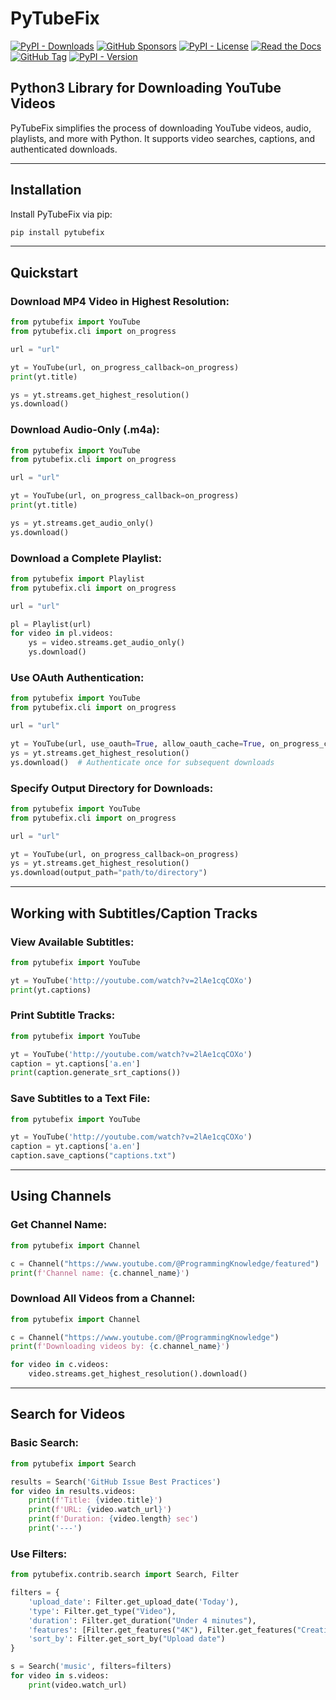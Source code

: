 # PyTubeFix

[![PyPI - Downloads](https://img.shields.io/pypi/dm/pytubefix)](https://pypi.org/project/pytubefix/)
[![GitHub Sponsors](https://img.shields.io/github/sponsors/juanbindez)](https://github.com/sponsors/juanbindez)
[![PyPI - License](https://img.shields.io/pypi/l/pytubefix)](https://opensource.org/licenses/MIT)
[![Read the Docs](https://img.shields.io/readthedocs/pytubefix)](https://pytubefix.readthedocs.io/)
[![GitHub Tag](https://img.shields.io/github/v/tag/JuanBindez/pytubefix?include_prereleases)](https://github.com/JuanBindez/pytubefix/releases)
[![PyPI - Version](https://img.shields.io/pypi/v/pytubefix)](https://pypi.org/project/pytubefix/)

## Python3 Library for Downloading YouTube Videos

PyTubeFix simplifies the process of downloading YouTube videos, audio, playlists, and more with Python. It supports video searches, captions, and authenticated downloads.

---

## Installation

Install PyTubeFix via pip:

```bash
pip install pytubefix
```

---

## Quickstart

### Download MP4 Video in Highest Resolution:

```python
from pytubefix import YouTube
from pytubefix.cli import on_progress

url = "url"

yt = YouTube(url, on_progress_callback=on_progress)
print(yt.title)

ys = yt.streams.get_highest_resolution()
ys.download()
```

### Download Audio-Only (.m4a):

```python
from pytubefix import YouTube
from pytubefix.cli import on_progress

url = "url"

yt = YouTube(url, on_progress_callback=on_progress)
print(yt.title)

ys = yt.streams.get_audio_only()
ys.download()
```

### Download a Complete Playlist:

```python
from pytubefix import Playlist
from pytubefix.cli import on_progress

url = "url"

pl = Playlist(url)
for video in pl.videos:
    ys = video.streams.get_audio_only()
    ys.download()
```

### Use OAuth Authentication:

```python
from pytubefix import YouTube
from pytubefix.cli import on_progress

url = "url"

yt = YouTube(url, use_oauth=True, allow_oauth_cache=True, on_progress_callback=on_progress)
ys = yt.streams.get_highest_resolution()
ys.download()  # Authenticate once for subsequent downloads
```

### Specify Output Directory for Downloads:

```python
from pytubefix import YouTube
from pytubefix.cli import on_progress

url = "url"

yt = YouTube(url, on_progress_callback=on_progress)
ys = yt.streams.get_highest_resolution()
ys.download(output_path="path/to/directory")
```

---

## Working with Subtitles/Caption Tracks

### View Available Subtitles:

```python
from pytubefix import YouTube

yt = YouTube('http://youtube.com/watch?v=2lAe1cqCOXo')
print(yt.captions)
```

### Print Subtitle Tracks:

```python
from pytubefix import YouTube

yt = YouTube('http://youtube.com/watch?v=2lAe1cqCOXo')
caption = yt.captions['a.en']
print(caption.generate_srt_captions())
```

### Save Subtitles to a Text File:

```python
from pytubefix import YouTube

yt = YouTube('http://youtube.com/watch?v=2lAe1cqCOXo')
caption = yt.captions['a.en']
caption.save_captions("captions.txt")
```

---

## Using Channels

### Get Channel Name:

```python
from pytubefix import Channel

c = Channel("https://www.youtube.com/@ProgrammingKnowledge/featured")
print(f'Channel name: {c.channel_name}')
```

### Download All Videos from a Channel:

```python
from pytubefix import Channel

c = Channel("https://www.youtube.com/@ProgrammingKnowledge")
print(f'Downloading videos by: {c.channel_name}')

for video in c.videos:
    video.streams.get_highest_resolution().download()
```

---

## Search for Videos

### Basic Search:

```python
from pytubefix import Search

results = Search('GitHub Issue Best Practices')
for video in results.videos:
    print(f'Title: {video.title}')
    print(f'URL: {video.watch_url}')
    print(f'Duration: {video.length} sec')
    print('---')
```

### Use Filters:

```python
from pytubefix.contrib.search import Search, Filter

filters = {
    'upload_date': Filter.get_upload_date('Today'),
    'type': Filter.get_type("Video"),
    'duration': Filter.get_duration("Under 4 minutes"),
    'features': [Filter.get_features("4K"), Filter.get_features("Creative Commons")],
    'sort_by': Filter.get_sort_by("Upload date")
}

s = Search('music', filters=filters)
for video in s.videos:
    print(video.watch_url)
```
